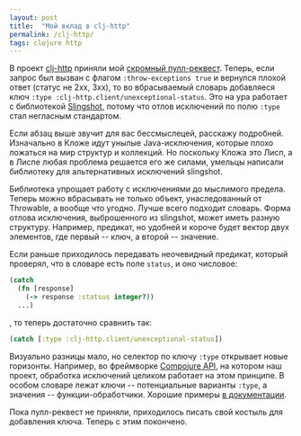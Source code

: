 ```yaml
---
layout: post
title:  "Мой вклад в clj-http"
permalink: /clj-http/
tags: clojure http
---
```


[url-pl]:https://github.com/dakrone/clj-http/pull/343/files
[url-clj-http]:https://github.com/dakrone/clj-http
[url-slingshot]:https://github.com/scgilardi/slingshot
[url-compojure-api]:https://github.com/metosin/compojure-api
[url-exc]:https://github.com/metosin/compojure-api/wiki/Exception-handling

В проект [clj-http][url-clj-http] приняли мой
[скромный пулл-реквест][url-pl]. Теперь, если запрос был вызван с флагом
`:throw-exceptions true` и вернулся плохой ответ (статус не 2хх, 3хх), то во
вбрасываемый словарь добавляеся ключ `:type
:clj-http.client/unexceptional-status`. Это на ура работает с библиотекой
[Slingshot][url-slingshot], потому что отлов исключений по полю `:type` стал
негласным стандартом.

Если абзац выше звучит для вас бессмыслецей, расскажу подробней. Изначально в
Кложе идут унылые Java-исключения, которые плохо ложаться на мир структур и
коллекций. Но поскольку Кложа это Лисп, а в Лиспе любая проблема решается его же
силами, умельцы написали библиотеку для альтернативных исключений slingshot.

Библиотека упрощает работу с исключениями до мыслимого предела. Теперь можно
вбрасывать не только объект, унаследованный от Throwable, а вообще что
угодно. Лучше всего подходит словарь. Форма отлова исключения, выброшенного из
slingshot, может иметь разную структуру. Например, предикат, но удобней и короче
будет вектор двух элементов, где первый -- ключ, а второй -- значение.

Если раньше приходилось передавать неочевидный предикат, который проверял, что в
словаре есть поле `status`, и оно числовое:

~~~clojure
(catch
  (fn [response]
    (-> response :statsus integer?))
  ...)
~~~

, то теперь достаточно сравнить так:

~~~clojure
(catch [:type :clj-http.client/unexceptional-status])
~~~

Визуально разницы мало, но селектор по ключу `:type` открывает новые
горизонты. Например, во фреймворке [Compojure API][url-compojure-api], на котором
наш проект, обработка исключений целиком работает на этом принципе. В особом
словаре лежат ключи -- потенциальные варианты `:type`, а значения --
функции-обработчики. Хорошие примеры [в документации][url-exc].

Пока пулл-реквест не приняли, приходилось писать свой костыль для добавления
ключа. Теперь с этим покончено.
